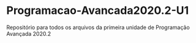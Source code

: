 # Programacao-Avancada2020.2-U1

Repositório para todos os arquivos da primeira unidade de Programação Avançada 2020.2
